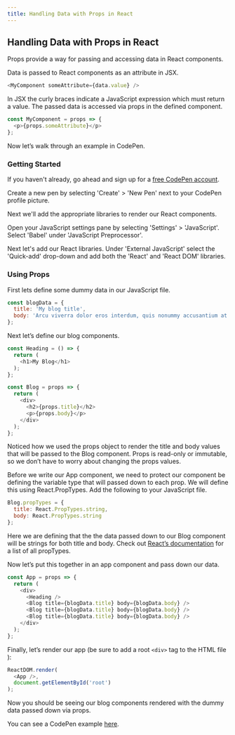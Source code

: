 ```yaml
---
title: Handling Data with Props in React
---
```


## Handling Data with Props in React

Props provide a way for passing and accessing data in React components.

Data is passed to React components as an attribute in JSX.

```javascript
<MyComponent someAttribute={data.value} />
```

In JSX the curly braces indicate a JavaScript expression which must return a value. The passed data is accessed via props in the defined component.

```javascript
const MyComponent = props => {
  <p>{props.someAttribute}</p>
};
```

Now let’s walk through an example in CodePen.

### Getting Started

If you haven't already, go ahead and sign up for a [free CodePen account](https://codepen.io/accounts/signup/user/free).

Create a new pen by selecting 'Create' > 'New Pen' next to your CodePen profile picture.

Next we'll add the appropriate libraries to render our React components.

Open your JavaScript settings pane by selecting 'Settings' > 'JavaScript'. Select 'Babel' under 'JavaScript Preprocessor'.

Next let's add our React libraries. Under 'External JavaScript' select the 'Quick-add' drop-down and add both the 'React' and 'React DOM' libraries.

### Using Props

First lets define some dummy data in our JavaScript file.

```javascript
const blogData = {
  title: 'My blog title',
  body: 'Arcu viverra dolor eros interdum, quis nonummy accusantium at lorem luctus iaculis.'
};
```

Next let’s define our blog components.

```javascript
const Heading = () => {
  return (
    <h1>My Blog</h1>
  );
};

const Blog = props => {
  return (
    <div>
      <h2>{props.title}</h2>
      <p>{props.body}</p>
    </div>
  );
};
```

Noticed how we used the props object to render the title and body values that will be passed to the Blog component. Props is read-only or immutable, so we don’t have to worry about changing the props values.

Before we write our App component, we need to protect our component be defining the variable type that will passed down to each prop. We will define this using React.PropTypes. Add the following to your JavaScript file.

```javascript
Blog.propTypes = {
  title: React.PropTypes.string,
  body: React.PropTypes.string
};
```
Here we are defining that the the data passed down to our Blog component will be strings for both title and body. Check out [React’s documentation](https://reactjs.org/docs/typechecking-with-proptypes.html) for a list of all propTypes.

Now let’s put this together in an app component and pass down our data.

```javascript
const App = props => {
  return (
    <div>
      <Heading />
      <Blog title={blogData.title} body={blogData.body} />
      <Blog title={blogData.title} body={blogData.body} />
      <Blog title={blogData.title} body={blogData.body} />
    </div>
  );
};
```
Finally, let’s render our app (be sure to add a root ```<div>``` tag to the HTML file ):

```javascript
ReactDOM.render(
  <App />,
  document.getElementById('root')
);
```
Now you should be seeing our blog components rendered with the dummy data passed down via props.

You can see a CodePen example [here](https://codepen.io/trey-davis/pen/MvdZGX).

